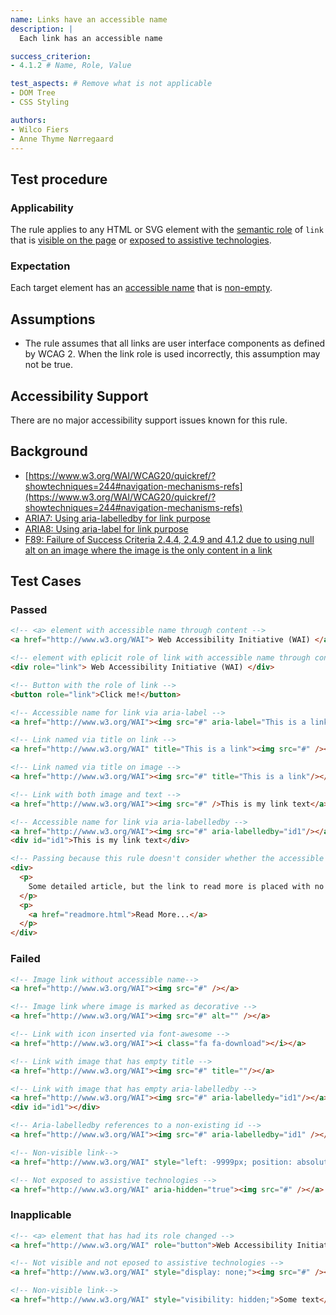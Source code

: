 ```yaml
---
name: Links have an accessible name
description: |
  Each link has an accessible name

success_criterion:
- 4.1.2 # Name, Role, Value

test_aspects: # Remove what is not applicable
- DOM Tree
- CSS Styling

authors:
- Wilco Fiers
- Anne Thyme Nørregaard
---
```


## Test procedure

### Applicability

The rule applies to any HTML or SVG element with the [semantic role](#semantic-role) of `link` that is [visible on the page](#visible-on-the-page) or [exposed to assistive technologies](#exposed-to-assistive-technologies).

### Expectation

Each target element has an [accessible name](#accessible-name) that is [non-empty](#non-empty).

## Assumptions

- The rule assumes that all links are user interface components as defined by WCAG 2. When the link role is used incorrectly, this assumption may not be true.

## Accessibility Support

There are no major accessibility support issues known for this rule.

## Background

- [https://www.w3.org/WAI/WCAG20/quickref/?showtechniques=244#navigation-mechanisms-refs](https://www.w3.org/WAI/WCAG20/quickref/?showtechniques=244#navigation-mechanisms-refs)
- [ARIA7: Using aria-labelledby for link purpose](https://www.w3.org/TR/WCAG20-TECHS/ARIA7.html)
- [ARIA8: Using aria-label for link purpose](https://www.w3.org/TR/WCAG20-TECHS/ARIA8.html)
- [F89: Failure of Success Criteria 2.4.4, 2.4.9 and 4.1.2 due to using null alt on an image where the image is the only content in a link](http://www.w3.org/TR/WCAG20-TECHS/F89.html)

## Test Cases

### Passed
```html
<!-- <a> element with accessible name through content -->
<a href="http://www.w3.org/WAI"> Web Accessibility Initiative (WAI) </a>
```

```html
<!-- element with eplicit role of link with accessible name through content -->
<div role="link"> Web Accessibility Initiative (WAI) </div>
```

```html
<!-- Button with the role of link -->
<button role="link">Click me!</button>
```

```html
<!-- Accessible name for link via aria-label -->
<a href="http://www.w3.org/WAI"><img src="#" aria-label="This is a link"/></a>
```

```html
<!-- Link named via title on link -->
<a href="http://www.w3.org/WAI" title="This is a link"><img src="#" /></a>
```

```html
<!-- Link named via title on image -->
<a href="http://www.w3.org/WAI"><img src="#" title="This is a link"/></a>
```

```html
<!-- Link with both image and text -->
<a href="http://www.w3.org/WAI"><img src="#" />This is my link text</a>
```

```html
<!-- Accessible name for link via aria-labelledby -->
<a href="http://www.w3.org/WAI"><img src="#" aria-labelledby="id1"/></a>
<div id="id1">This is my link text</div>
```

```html
<!-- Passing because this rule doesn't consider whether the accessible name is descriptive enough -->
<div>
  <p>
    Some detailed article, but the link to read more is placed with no relevance to the text, thereby the link has lost context.
  </p>
  <p>
    <a href="readmore.html">Read More...</a>
  </p>
</div>
```

### Failed

```html
<!-- Image link without accessible name-->
<a href="http://www.w3.org/WAI"><img src="#" /></a>
```

```html
<!-- Image link where image is marked as decorative -->
<a href="http://www.w3.org/WAI"><img src="#" alt="" /></a>
```

```html
<!-- Link with icon inserted via font-awesome -->
<a href="http://www.w3.org/WAI"><i class="fa fa-download"></i></a>
```

```html
<!-- Link with image that has empty title -->
<a href="http://www.w3.org/WAI"><img src="#" title=""/></a>
```

```html
<!-- Link with image that has empty aria-labelledby -->
<a href="http://www.w3.org/WAI"><img src="#" aria-labelledy="id1"/></a>
<div id="id1"></div>
```

```html
<!-- Aria-labelledby references to a non-existing id -->
<a href="http://www.w3.org/WAI"><img src="#" aria-labelledby="id1" /></a>
```

```html
<!-- Non-visible link-->
<a href="http://www.w3.org/WAI" style="left: -9999px; position: absolute;"><img src="#" /></a>
```

```html
<!-- Not exposed to assistive technologies -->
<a href="http://www.w3.org/WAI" aria-hidden="true"><img src="#" /></a>
```

### Inapplicable

```html
<!-- <a> element that has had its role changed -->
<a href="http://www.w3.org/WAI" role="button">Web Accessibility Initiative (WAI)</a>
```

```html
<!-- Not visible and not eposed to assistive technologies -->
<a href="http://www.w3.org/WAI" style="display: none;"><img src="#" /></a>
```

```html
<!-- Non-visible link-->
<a href="http://www.w3.org/WAI" style="visibility: hidden;">Some text</a>
```
